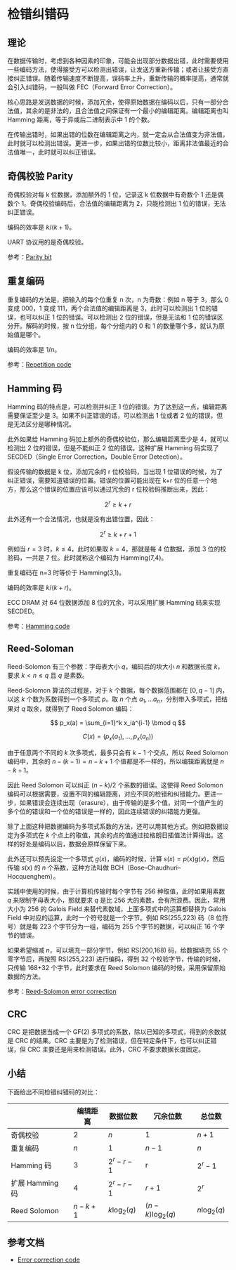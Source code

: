 # 检错纠错码

## 理论

在数据传输时，考虑到各种因素的印象，可能会出现部分数据出错，此时需要使用一些编码方法，使得接受方可以检测出错误，让发送方重新传输；或者让接受方直接纠正错误。随着传输速度不断提高，误码率上升，重新传输的概率提高，通常就会引入纠错码，一般叫做 FEC（Forward Error Correction）。

核心思路是发送数据的时候，添加冗余，使得原始数据在编码以后，只有一部分合法值，其余的是非法的，且合法值之间保证有一个最小的编辑距离。编辑距离也叫 Hamming 距离，等于异或后二进制表示中 1 的个数。

在传输出错时，如果出错的位数在编辑距离之内，就一定会从合法值变为非法值，此时就可以检测出错误。更进一步，如果出错的位数比较小，距离非法值最近的合法值唯一，此时就可以纠正错误。

## 奇偶校验 Parity

奇偶校验对每 k 位数据，添加额外的 1 位，记录这 k 位数据中有奇数个 1 还是偶数个 1。奇偶校验编码后，合法值的编辑距离为 2，只能检测出 1 位的错误，无法纠正错误。

编码的效率是 $k/(k+1)$。

UART 协议用的是奇偶校验。

参考：[Parity bit](https://en.wikipedia.org/wiki/Parity_bit)

## 重复编码

重复编码的方法是，把输入的每个位重复 n 次，n 为奇数：例如 n 等于 3，那么 0 变成 000，1 变成 111，两个合法值的编辑距离是 3，此时可以检测出 1 位的错误，也可以纠正 1 位的错误。可以检测出 2 位的错误，但是无法和 1 位的错误区分开。解码的时候，按 n 位分组，每个分组内的 0 和 1 的数量哪个多，就认为原始值是哪个。

编码的效率是 $1/n$。

参考：[Repetition code](https://en.wikipedia.org/wiki/Repetition_code)

## Hamming 码

Hamming 码的特点是，可以检测并纠正 1 位的错误。为了达到这一点，编辑距离需要保证至少是 3。如果不纠正错误的话，可以检测出 1 位或者 2 位的错误，但是无法区分是哪种情况。

此外如果给 Hamming 码加上额外的奇偶校验位，那么编辑距离至少是 4，就可以检测出 2 位的错误，但是不能纠正 2 位的错误。这种扩展 Hamming 码实现了 SECDED（Single Error Correction，Double Error Detection）。

假设传输的数据是 k 位，添加冗余的 r 位校验码，当出现 1 位错误的时候，为了纠正错误，需要知道错误的位置。错误的位置可能出现在 k+r 位的任意一个地方，那么这个错误的位置应该可以通过冗余的 r 位校验码推断出来，因此：

$$
2^r \ge k+r
$$

此外还有一个合法情况，也就是没有出错位置，因此：

$$
2^r \ge k+r+1
$$

例如当 $r=3$ 时，$k \le 4$，此时如果取 $k=4$，那就是每 4 位数据，添加 3 位的校验码，一共是 7 位。此时就称这个编码为 Hamming(7,4)。

重复编码在 n=3 时等价于 Hamming(3,1)。

编码的效率是 $k/(k+r)$。

ECC DRAM 对 64 位数据添加 8 位的冗余，可以采用扩展 Hamming 码来实现 SECDED。

参考：[Hamming code](https://en.wikipedia.org/wiki/Hamming_code)

## Reed-Soloman

Reed-Solomon 有三个参数：字母表大小 $q$，编码后的块大小 $n$ 和数据长度 $k$，要求 $k < n \le q$ 且 $q$ 是素数。

Reed-Solomon 算法的过程是，对于 $k$ 个数据，每个数据范围都在 $[0, q-1]$ 内，以这 $k$ 个数为系数得到一个多项式 $p$。取 $n$ 个点 $a_1, \ldots a_n$，分别带入多项式，把结果对 $q$ 取余，就得到了 Reed Solomon 编码：

$$
p_x(a) = \sum_{i=1}^k x_ia^{i-1} \bmod q
$$

$$
C(x) = (p_x(a_1), \ldots, p_x(a_n))
$$

由于任意两个不同的 $k$ 次多项式，最多只会有 $k-1$ 个交点，所以 Reed Solomon 编码中，其余的 $n-(k-1)=n-k+1$ 个值都是不一样的，所以编辑距离就是 $n-k+1$。

因此 Reed Solomon 可以纠正 $(n-k)/2$ 个系数的错误。这使得 Reed Solomon 编码可以根据需要，设置不同的编辑距离，对应不同的检错和纠错能力。更进一步，如果错误会连续出现（erasure），由于传输的是多个值，对同一个值产生的多个位的错误和一个位的错误是一样的，因此连续错误的纠错能力更强。

除了上面这种把数据编码为多项式系数的方法，还可以用其他方式。例如把数据设定为多项式在 $k$ 个点上的取值，其余的点的值通过拉格朗日插值法计算得出。这样的好处是编码以后，数据会原样保留下来。

此外还可以预先设定一个多项式 $g(x)$，编码的时候，计算 $s(x)=p(x)g(x)$，然后传输 $s(x)$ 的 $n$ 个系数，这种方法叫做 BCH（Bose–Chaudhuri–Hocquenghem）。

实践中使用的时候，由于计算机传输时每个字节有 256 种取值，此时如果用素数 $q$ 来限制字母表大小，那就要求 $q$ 是比 256 大的素数，会有所浪费。因此，常用大小为 256 的 Galois Field 来替代素数域，上面多项式中的运算都替换为 Galois Field 中对应的运算，此时一个符号就是一个字节。例如 RS(255,223) 码（8 位符号）就是每 223 个字节分为一组，编码为 255 个字节的数据，可以纠正 16 个字节的错误。

如果希望缩减 $n$，可以填充一部分字节，例如 RS(200,168) 码，给数据填充 55 个零字节后，再按照 RS(255,223) 进行编码，得到 32 个校验字节，传输的时候，只传输 168+32 个字节，此时要求在 Reed Solomon 编码的时候，采用保留原始数据的方法。

参考：[Reed-Solomon error correction](https://en.wikipedia.org/wiki/Reed%E2%80%93Solomon_error_correction)

## CRC

CRC 是把数据当成一个 GF(2) 多项式的系数，除以已知的多项式，得到的余数就是 CRC 的结果。CRC 主要是为了检测错误，但在特定条件下，也可以纠正错误，但 CRC 主要还是用来检测错误。此外，CRC 不要求数据长度固定。

## 小结

下面给出不同检错纠错码的对比：

|              | 编辑距离    | 数据位数         | 冗余位数             | 总位数          |
| ------------ | ------- | ------------ | ---------------- | ------------ |
| 奇偶校验         | $2$     | $n$          | $1$              | $n+1$        |
| 重复编码         | $n$     | $1$          | $n-1$            | $n$          |
| Hamming 码    | $3$     | $2^r-r-1$    | r                | $2^r-1$      |
| 扩展 Hamming 码 | $4$     | $2^r-r-1$    | $r+1$            | $2^r$        |
| Reed Solomon | $n-k+1$ | $k\log_2(q)$ | $(n-k)\log_2(q)$ | $n\log_2(q)$ |

## 参考文档

- [Error correction code](https://en.wikipedia.org/wiki/Error_correction_code)